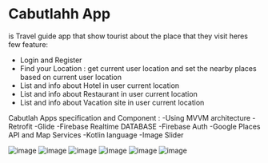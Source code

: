 # Cabutlahh App
is Travel guide app that show tourist about the place that they visit
heres few feature:
- Login and Register
- Find your Location : get current user location and set the nearby places based on current user location
- List and info about Hotel in user current location
- List and info about Restaurant in user current location
- List and info about Vacation site in user current location


Cabutlah Apps specification and Component :
-Using MVVM architecture
-Retrofit
-Glide
-Firebase Realtime DATABASE
-Firebase Auth
-Google Places API and Map Services
-Kotlin language
-Image Slider

![image](https://user-images.githubusercontent.com/72589909/120528718-f76e1780-c405-11eb-9332-254f04976f13.png)
![image](https://user-images.githubusercontent.com/72589909/120528801-0ce34180-c406-11eb-9c4d-e63deb1d4c00.png)
![image](https://user-images.githubusercontent.com/72589909/120528859-19679a00-c406-11eb-9636-a799fea76920.png)
![image](https://user-images.githubusercontent.com/72589909/120528909-25ebf280-c406-11eb-980d-cdd434269a91.png)
![image](https://user-images.githubusercontent.com/72589909/120528947-2f755a80-c406-11eb-9065-c20eb8995aa2.png)
![image](https://user-images.githubusercontent.com/72589909/120529010-3dc37680-c406-11eb-8b79-7de7517e43a5.png)
